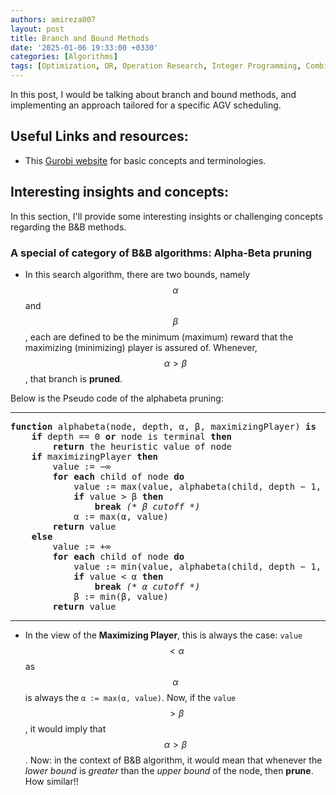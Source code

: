 ```yaml
---
authors: amireza007
layout: post
title: Branch and Bound Methods
date: '2025-01-06 19:33:00 +0330'
categories: [Algorithms]
tags: [Optimization, OR, Operation Research, Integer Programming, Combinatorial Optimization]
---
```


In this post, I would be talking about branch and bound methods, and implementing an approach tailored for a specific AGV scheduling.

## Useful Links and resources: 
- This [Gurobi website](https://www.gurobi.com/resources/mixed-integer-programming-mip-a-primer-on-the-basics/) for basic concepts and terminologies.

## Interesting insights and concepts: 
In this section, I'll provide some interesting insights or challenging concepts regarding the B&B methods.
### A special of category of B&B algorithms: Alpha-Beta pruning
- In this search algorithm, there are two bounds, namely $$\alpha$$ and $$\beta$$, each are defined to be the minimum (maximum) reward that the maximizing (minimizing) player is assured of. Whenever, $$\alpha > \beta$$, that branch is **pruned**. 

Below is the Pseudo code of the alphabeta pruning:

---
<pre><b>function</b> alphabeta(node, depth, α, β, maximizingPlayer) <b>is</b>
    <b>if</b> depth == 0 <b>or</b> node is terminal <b>then</b>
        <b>return</b> the heuristic value of node
    <b>if</b> maximizingPlayer <b>then</b>
        value&nbsp;:= −∞
        <b>for each</b> child of node <b>do</b>
            value&nbsp;:= max(value, alphabeta(child, depth − 1, α, β, FALSE))
            <b>if</b> value &gt; β <b>then</b>
                <b>break</b> <i>(* β cutoff *)</i>
            α&nbsp;:= max(α, value)
        <b>return</b> value
    <b>else</b>
        value&nbsp;:= +∞
        <b>for each</b> child of node <b>do</b>
            value&nbsp;:= min(value, alphabeta(child, depth − 1, α, β, TRUE))
            <b>if</b> value &lt; α <b>then</b>
                <b>break</b> <i>(* α cutoff *)</i>
            β&nbsp;:= min(β, value)
        <b>return</b> value
</pre>
---
- In the view of the **Maximizing Player**, this is always the case: `value` $$< \alpha$$ as $$\alpha$$ is always the `α := max(α, value)`. Now, if the `value` $$> \beta $$, it would imply that $$\alpha > \beta$$. Now:
    in the context of B&B algorithm, it would mean that whenever the *lower bound* is *greater* than the *upper bound* of the node, then **prune**. How similar!!